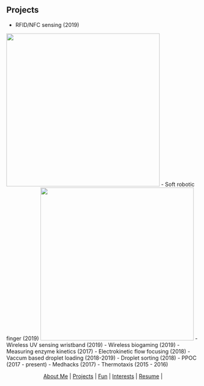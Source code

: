 ## Projects

- RFID/NFC sensing (2019)
<img src="/pictures/RFIDhand.jpg" width="400" />
- Soft robotic finger (2019)
<img src="/pictures/softfinger.jpg" width="400" />
- Wireless UV sensing wristband (2019)
- Wireless biogaming (2019)
- Measuring enzyme kinetics (2017)
- Electrokinetic flow focusing (2018)
- Vaccum based droplet loading (2018-2019)
- Droplet sorting (2018)
- PPOC (2017 - present)
- Medhacks (2017)
- Thermotaxis (2015 - 2016)

<p align="center">
  <a href="http://arielslepyan.me/Aboutme">About Me</a> |         
  <a href="http://arielslepyan.me/Projects">Projects</a> |
  <a href="http://arielslepyan.me/Fun">Fun</a> |
  <a href="http://arielslepyan.me/Interests">Interests</a> |
  <a href="http://arielslepyan.me/Resume">Resume</a> |
</p>
